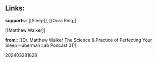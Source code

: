 

## Links:

**supports**:: [[Sleep]], [[Oura Ring]]

[[Matthew Walker]]

**from**:: [[Dr. Matthew Walker The Science & Practice of Perfecting Your Sleep Huberman Lab Podcast 31]]

202403281828